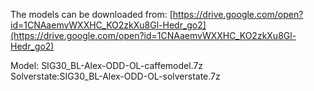 The models can be downloaded from: [https://drive.google.com/open?id=1CNAaemvWXXHC_KO2zkXu8Gl-Hedr_go2](https://drive.google.com/open?id=1CNAaemvWXXHC_KO2zkXu8Gl-Hedr_go2)

Model: SIG30_BL-Alex-ODD-OL-caffemodel.7z<br>
Solverstate:SIG30_BL-Alex-ODD-OL-solverstate.7z
